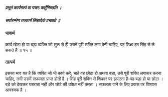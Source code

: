 ##### प्रभूतं कार्यमल्पं वा यन्नरः कर्तुमिच्छति ।
##### सर्वारम्भेण तत्कार्यं सिंहादेकं प्रचक्षते ॥

#### भावार्थ

कार्य छोटा हो या बड़ा व्यक्ति को शुरू से ही उसमें पूरी शक्ति लगा देनी चाहिए, यह शिक्षा हम सिंह से ले सकते हैं ॥ १५ ॥

#### तात्पर्य

इसका भाव यह है कि व्यक्ति जो भी कार्य करे, चाहे वह छोटा हो अथवा बड़ा, उसे पूरी शक्ति लगाकर करना चाहिए, तभी उसमें सफलता प्राप्त होती है । सिंह पूरी शक्ति से शिकार पर झपटता है-वह बड़ा हो या छोटा । बड़े को देखकर घबराता नहीं और छोटे की उपेक्षा नहीं करता । सफलता पाने के लिए प्रयास पर विश्वास आवश्यक है ।